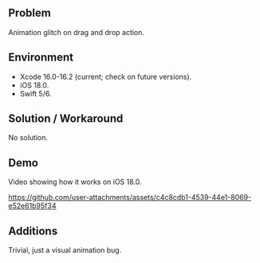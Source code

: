 ## Problem


Animation glitch on drag and drop action.


## Environment


- Xcode 16.0-16.2 (current; check on future versions).
- iOS 18.0.
- Swift 5/6.


## Solution / Workaround


No solution.


## Demo


Video showing how it works on iOS 18.0.


https://github.com/user-attachments/assets/c4c8cdb1-4539-44e1-8069-e52e61b95f34


## Additions


Trivial, just a visual animation bug.

